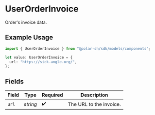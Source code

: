 # UserOrderInvoice

Order's invoice data.

## Example Usage

```typescript
import { UserOrderInvoice } from "@polar-sh/sdk/models/components";

let value: UserOrderInvoice = {
  url: "https://sick-angle.org/",
};
```

## Fields

| Field                   | Type                    | Required                | Description             |
| ----------------------- | ----------------------- | ----------------------- | ----------------------- |
| `url`                   | *string*                | :heavy_check_mark:      | The URL to the invoice. |